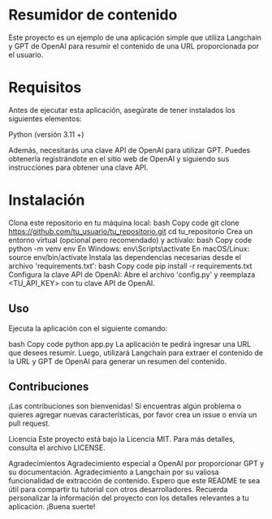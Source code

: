 # Resumidor de contenido



Este proyecto es un ejemplo de una aplicación simple que utiliza Langchain y GPT de OpenAI para resumir el contenido de una URL proporcionada por el usuario.

# Requisitos
Antes de ejecutar esta aplicación, asegúrate de tener instalados los siguientes elementos:

Python (versión 3.11 +)

Además, necesitarás una clave API de OpenAI para utilizar GPT. Puedes obtenerla registrándote en el sitio web de OpenAI y siguiendo sus instrucciones para obtener una clave API.

# Instalación

Clona este repositorio en tu máquina local:
bash
Copy code
git clone https://github.com/tu_usuario/tu_repositorio.git
cd tu_repositorio
Crea un entorno virtual (opcional pero recomendado) y actívalo:
bash
Copy code
python -m venv env
En Windows: env\Scripts\activate
En macOS/Linux: source env/bin/activate
Instala las dependencias necesarias desde el archivo 'requirements.txt':
bash
Copy code
pip install -r requirements.txt
Configura la clave API de OpenAI:
Abre el archivo 'config.py' y reemplaza <TU_API_KEY> con tu clave API de OpenAI.

## Uso
Ejecuta la aplicación con el siguiente comando:

bash
Copy code
python app.py
La aplicación te pedirá ingresar una URL que desees resumir. Luego, utilizará Langchain para extraer el contenido de la URL y GPT de OpenAI para generar un resumen del contenido.

## Contribuciones
¡Las contribuciones son bienvenidas! Si encuentras algún problema o quieres agregar nuevas características, por favor crea un issue o envía un pull request.

Licencia
Este proyecto está bajo la Licencia MIT. Para más detalles, consulta el archivo LICENSE.

Agradecimientos
Agradecimiento especial a OpenAI por proporcionar GPT y su documentación.
Agradecimiento a Langchain por su valiosa funcionalidad de extracción de contenido.
Espero que este README te sea útil para compartir tu tutorial con otros desarrolladores. Recuerda personalizar la información del proyecto con los detalles relevantes a tu aplicación. ¡Buena suerte!

